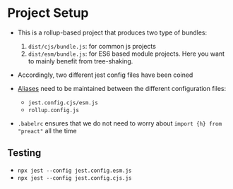 # Project Setup

* This is a rollup-based project that produces two type of bundles:
  1. `dist/cjs/bundle.js`: for common js projects
  2. `dist/esm/bundle.js`: for ES6 based module projects. Here you want to mainly benefit from tree-shaking.

* Accordingly, two different jest config files have been coined
* [Aliases](https://blog.logrocket.com/using-path-aliases-cleaner-react-typescript-imports) need to be maintained between the different configuration files:
  * `jest.config.cjs/esm.js`
  * `rollup.config.js`

* `.babelrc` ensures that we do not need to worry about `import {h} from "preact"` all the time

## Testing

* `npx jest --config jest.config.esm.js`
* `npx jest --config jest.config.cjs.js`
